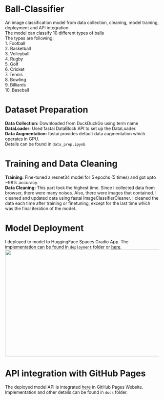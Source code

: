 # Ball-Classifier
An image classification model from data collection, cleaning, model training, deployment and API integration. <br/>
The model can classify 10 different types of balls <br/>
The types are following: <br/>
    1. Football<br/>
    2. Basketball<br/>
    3. Volleyball<br/>
    4. Rugby<br/>
    5. Golf<br/>
    6. Cricket<br/>
    7. Tennis<br/>
    8. Bowling<br/>
    9. Billiards<br/>
    10. Baseball<br/>

# Dataset Preparation
**Data Collection:** Downloaded from DuckDuckGo using term name <br/>
**DataLoader:** Used fastai DataBlock API to set up the DataLoader. <br/>
**Data Augmentation:** fastai provides default data augmentation which operates in GPU. <br/>
Details can be found in `data_prep.ipynb`

# Training and Data Cleaning
**Training:** Fine-tuned a resnet34 model for 5 epochs (5 times) and got upto ~98% accuracy. <br/>
**Data Cleaning:** This part took the highest time. Since I collected data from browser, there were many noises. Also, there were images that contained. I cleaned and updated data using fastai ImageClassifierCleaner. I cleaned the data each time after training or finetuning, except for the last time which was the final iteration of the model. <br/>

# Model Deployment
I deployed to model to HuggingFace Spaces Gradio App. The implementation can be found in `deployment` folder or [here](https://huggingface.co/spaces/kavinh07/ball-classifier). <br/>
<img src = "HuggingFaceSpaceImage.png" width="700" height="350">

# API integration with GitHub Pages
The deployed model API is integrated [here](kavinh07.github.io/Ball-Classifier/) in GitHub Pages Website. Implementation and other details can be found in `docs` folder.

